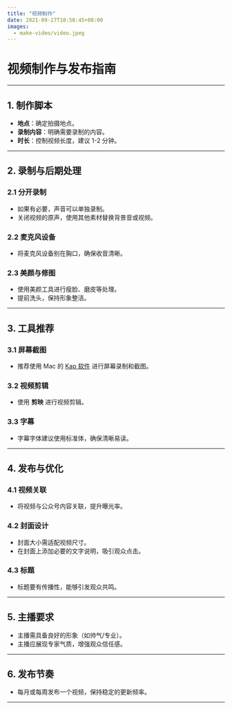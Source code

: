 ```yaml
---
title: "视频制作"
date: 2021-09-27T18:58:45+08:00
images:
  - make-video/video.jpeg
---
```


# 视频制作与发布指南

---

## **1. 制作脚本**
- **地点**：确定拍摄地点。
- **录制内容**：明确需要录制的内容。
- **时长**：控制视频长度，建议 1-2 分钟。

---

## **2. 录制与后期处理**

### **2.1 分开录制**
- 如果有必要，声音可以单独录制。
- 关闭视频的原声，使用其他素材替换背景音或视频。

### **2.2 麦克风设备**
- 将麦克风设备别在胸口，确保收音清晰。

### **2.3 美颜与修图**
- 使用美颜工具进行瘦脸、磨皮等处理。
- 提前洗头，保持形象整洁。

---

## **3. 工具推荐**

### **3.1 屏幕截图**
- 推荐使用 Mac 的 [Kap 软件](https://getkap.co/) 进行屏幕录制和截图。

### **3.2 视频剪辑**
- 使用 **剪映** 进行视频剪辑。

### **3.3 字幕**
- 字幕字体建议使用标准体，确保清晰易读。

---

## **4. 发布与优化**

### **4.1 视频关联**
- 将视频与公众号内容关联，提升曝光率。

### **4.2 封面设计**
- 封面大小需适配视频尺寸。
- 在封面上添加必要的文字说明，吸引观众点击。

### **4.3 标题**
- 标题要有传播性，能够引发观众共鸣。

---

## **5. 主播要求**
- 主播需具备良好的形象（如帅气/专业）。
- 主播应展现专家气质，增强观众信任感。

---

## **6. 发布节奏**
- 每月或每周发布一个视频，保持稳定的更新频率。

---
